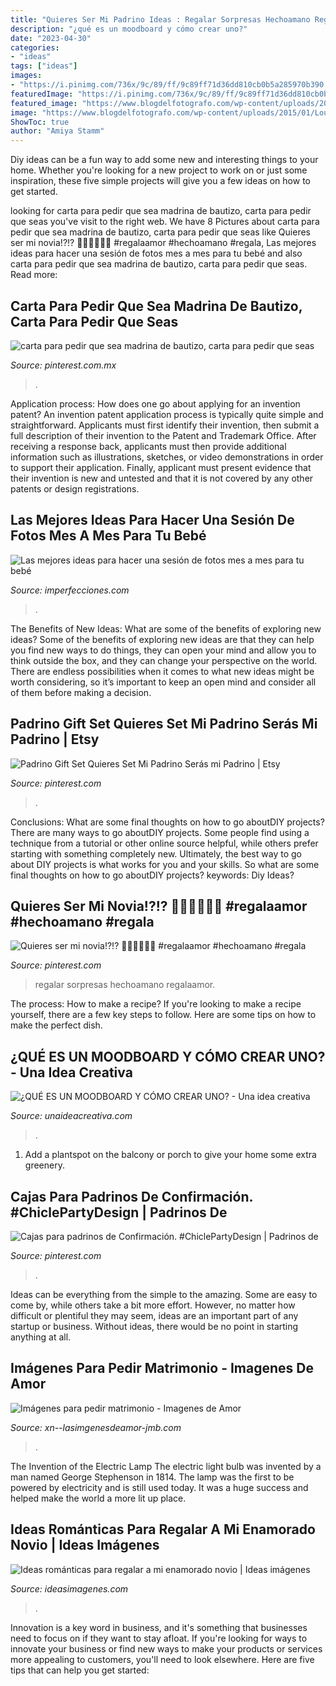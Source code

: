 ```yaml
---
title: "Quieres Ser Mi Padrino Ideas : Regalar Sorpresas Hechoamano Regalaamor"
description: "¿qué es un moodboard y cómo crear uno?"
date: "2023-04-30"
categories:
- "ideas"
tags: ["ideas"]
images:
- "https://i.pinimg.com/736x/9c/89/ff/9c89ff71d36dd810cb0b5a285970b390.jpg"
featuredImage: "https://i.pinimg.com/736x/9c/89/ff/9c89ff71d36dd810cb0b5a285970b390.jpg"
featured_image: "https://www.blogdelfotografo.com/wp-content/uploads/2015/01/Louish-Pixel_Creatividad.jpg"
image: "https://www.blogdelfotografo.com/wp-content/uploads/2015/01/Louish-Pixel_Creatividad.jpg"
ShowToc: true
author: "Amiya Stamm"
---
```



Diy ideas can be a fun way to add some new and interesting things to your home. Whether you're looking for a new project to work on or just some inspiration, these five simple projects will give you a few ideas on how to get started.

	

		
looking for carta para pedir que sea madrina de bautizo, carta para pedir que seas you've visit to the right web. We have 8 Pictures about carta para pedir que sea madrina de bautizo, carta para pedir que seas like Quieres ser mi novia!?!? 💞👏🏻💞👏🏻 #regalaamor #hechoamano #regala, Las mejores ideas para hacer una sesión de fotos mes a mes para tu bebé and also carta para pedir que sea madrina de bautizo, carta para pedir que seas. Read more:
		
    
## Carta Para Pedir Que Sea Madrina De Bautizo, Carta Para Pedir Que Seas

<img loading=lazy src="https://i.pinimg.com/736x/d0/35/64/d03564138dc45980d338884c710418a0.jpg" onerror="this.onerror=null;this.src='https://tse4.mm.bing.net/th?id=OIP.OeILPJQ1-pGdrOFRzXzYmwHaJ3&amp;pid=15.1';" alt="carta para pedir que sea madrina de bautizo, carta para pedir que seas">

_Source: pinterest.com.mx_

>. 

	

Application process: How does one go about applying for an invention patent?
An invention patent application process is typically quite simple and straightforward. Applicants must first identify their invention, then submit a full description of their invention to the Patent and Trademark Office. After receiving a response back, applicants must then provide additional information such as illustrations, sketches, or video demonstrations in order to support their application. Finally, applicant must present evidence that their invention is new and untested and that it is not covered by any other patents or design registrations.

    
## Las Mejores Ideas Para Hacer Una Sesión De Fotos Mes A Mes Para Tu Bebé

<img loading=lazy src="https://www.blogdelfotografo.com/wp-content/uploads/2015/01/Louish-Pixel_Creatividad.jpg" onerror="this.onerror=null;this.src='https://tse2.mm.bing.net/th?id=OIP.DvGSaw765fm_xtAXDEW0CAHaE8&amp;pid=15.1';" alt="Las mejores ideas para hacer una sesión de fotos mes a mes para tu bebé">

_Source: imperfecciones.com_

>. 

	

The Benefits of New Ideas: What are some of the benefits of exploring new ideas?
Some of the benefits of exploring new ideas are that they can help you find new ways to do things, they can open your mind and allow you to think outside the box, and they can change your perspective on the world. There are endless possibilities when it comes to what new ideas might be worth considering, so it’s important to keep an open mind and consider all of them before making a decision.

    
## Padrino Gift Set Quieres Set Mi Padrino Serás Mi Padrino | Etsy

<img loading=lazy src="https://i.pinimg.com/736x/7c/3d/4b/7c3d4ba4d0123ace247b29b19c04db3b.jpg" onerror="this.onerror=null;this.src='https://tse2.mm.bing.net/th?id=OIP.1mOFhjW6wTcjh9wVOaZOsQHaHa&amp;pid=15.1';" alt="Padrino Gift Set Quieres Set Mi Padrino Serás mi Padrino | Etsy">

_Source: pinterest.com_

>. 

	

Conclusions: What are some final thoughts on how to go aboutDIY projects?
There are many ways to go aboutDIY projects. Some people find using a technique from a tutorial or other online source helpful, while others prefer starting with something completely new. Ultimately, the best way to go about DIY projects is what works for you and your skills. So what are some final thoughts on how to go aboutDIY projects? keywords: Diy Ideas?

    
## Quieres Ser Mi Novia!?!? 💞👏🏻💞👏🏻 #regalaamor #hechoamano #regala

<img loading=lazy src="https://i.pinimg.com/736x/9c/89/ff/9c89ff71d36dd810cb0b5a285970b390.jpg" onerror="this.onerror=null;this.src='https://tse2.mm.bing.net/th?id=OIP.7WnINw9Gze5FwrB86ObRNQHaJQ&amp;pid=15.1';" alt="Quieres ser mi novia!?!? 💞👏🏻💞👏🏻 #regalaamor #hechoamano #regala">

_Source: pinterest.com_

>regalar sorpresas hechoamano regalaamor. 

	

The process: How to make a recipe?
If you're looking to make a recipe yourself, there are a few key steps to follow. Here are some tips on how to make the perfect dish.

    
## ¿QUÉ ES UN MOODBOARD Y CÓMO CREAR UNO? - Una Idea Creativa

<img loading=lazy src="http://unaideacreativa.com/wp-content/uploads/2020/04/A-Mood-Board-Workshop-Review-Eclectic-Trends.jpg" onerror="this.onerror=null;this.src='https://tse3.mm.bing.net/th?id=OIP.Ny33noXmKY0lTFUfbinp-AHaLJ&amp;pid=15.1';" alt="¿QUÉ ES UN MOODBOARD Y CÓMO CREAR UNO? - Una idea creativa">

_Source: unaideacreativa.com_

>. 

	

1. Add a plantspot on the balcony or porch to give your home some extra greenery.

    
## Cajas Para Padrinos De Confirmación. #ChiclePartyDesign | Padrinos De

<img loading=lazy src="https://i.pinimg.com/736x/9b/a7/d8/9ba7d8bb806ce46bc672a31d55a12c3d.jpg" onerror="this.onerror=null;this.src='https://tse4.mm.bing.net/th?id=OIP.y3yI9MDtPrCdvoErubcSJgHaJ3&amp;pid=15.1';" alt="Cajas para padrinos de Confirmación. #ChiclePartyDesign | Padrinos de">

_Source: pinterest.com_

>. 

	

Ideas can be everything from the simple to the amazing. Some are easy to come by, while others take a bit more effort. However, no matter how difficult or plentiful they may seem, ideas are an important part of any startup or business. Without ideas, there would be no point in starting anything at all.

    
## Imágenes Para Pedir Matrimonio - Imagenes De Amor

<img loading=lazy src="http://www.xn--lasimgenesdeamor-jmb.com/wp-content/uploads/2016/04/Te-quieres-casar-conmigo.jpg" onerror="this.onerror=null;this.src='https://tse3.mm.bing.net/th?id=OIP.X7NMok1jiGdys-hfsFdurAHaE8&amp;pid=15.1';" alt="Imágenes para pedir matrimonio - Imagenes de Amor">

_Source: xn--lasimgenesdeamor-jmb.com_

>. 

	

The Invention of the Electric Lamp
The electric light bulb was invented by a man named George Stephenson in 1814. The lamp was the first to be powered by electricity and is still used today. It was a huge success and helped make the world a more lit up place.

    
## Ideas Románticas Para Regalar A Mi Enamorado Novio | Ideas Imágenes

<img loading=lazy src="http://ideasimagenes.com/wp-content/uploads/2017/09/RegalosNovio9.jpg" onerror="this.onerror=null;this.src='https://tse1.mm.bing.net/th?id=OIP.dKgc6XYeY6nGEGZXR6QTtAHaHa&amp;pid=15.1';" alt="Ideas románticas para regalar a mi enamorado novio | Ideas imágenes">

_Source: ideasimagenes.com_

>. 

	

Innovation is a key word in business, and it's something that businesses need to focus on if they want to stay afloat. If you're looking for ways to innovate your business or find new ways to make your products or services more appealing to customers, you'll need to look elsewhere. Here are five tips that can help you get started: 

